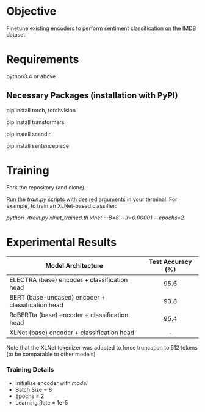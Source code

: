 # Objective

Finetune existing encoders to perform sentiment classification on the IMDB dataset

# Requirements

python3.4 or above

## Necessary Packages (installation with PyPI)

pip install torch, torchvision

pip install transformers

pip install scandir

pip install sentencepiece

# Training

Fork the repository (and clone).

Run the _train.py_ scripts with desired arguments in your terminal. For example, to train an XLNet-based classifier:

_python ./train.py xlnet_trained.th xlnet --B=8 --lr=0.00001 --epochs=2_

# Experimental Results

| Model Architecture | Test Accuracy (%) |
| ----------------- | :-----------------: |
ELECTRA (base) encoder + classification head | 95.6 |
BERT (base-uncased) encoder + classification head | 93.8 |
RoBERTta (base) encoder + classification head | 95.4 |
XLNet (base) encoder + classification head | - | 95.9

Note that the XLNet tokenizer was adapted to force truncation to 512 tokens (to be comparable to other models)

### Training Details

- Initialise encoder with _model_
- Batch Size = 8
- Epochs = 2
- Learning Rate = 1e-5




